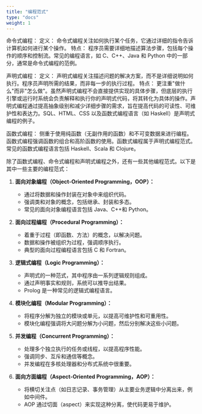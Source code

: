```yaml
---
title: "编程范式"
type: "docs"
weight: 1
---
```


命令式编程：
定义： 命令式编程关注如何执行某个任务，它通过详细的指令告诉计算机如何进行某个操作。
特点： 程序员需要详细地描述算法步骤，包括每个操作的顺序和控制流。常见的编程语言，如 C、C++、Java 和 Python 中的一部分，通常是命令式编程的范例。

声明式编程：
定义： 声明式编程关注描述问题的解决方案，而不是详细说明如何执行。程序员声明所需的结果，而非每一步的执行过程。
特点： 更注重"做什么"而非"怎么做"。虽然声明式编程不会直接提供实现的具体步骤，但底层的执行引擎或运行时系统会负责解释和执行你的声明式代码，将其转化为具体的操作。声明式编程通过提高抽象级别和减少详细步骤的需求，旨在提高代码的可读性、可维护性和表达力。SQL、HTML、CSS 以及函数式编程语言（如 Haskell）是声明式编程的例子。

函数式编程： 侧重于使用纯函数（无副作用的函数）和不可变数据来进行编程。函数式编程强调函数的组合和高阶函数的使用。函数式编程属于声明式编程范式。常见的函数式编程语言包括 Haskell、Scala 和 Clojure。

除了函数式编程、命令式编程和声明式编程之外，还有一些其他编程范式。以下是其中一些主要的编程范式：

1. **面向对象编程（Object-Oriented Programming，OOP）：**

   - 通过将数据和操作封装在对象中来组织代码。
   - 强调类和对象的概念，包括继承、封装和多态。
   - 常见的面向对象编程语言包括 Java、C++和 Python。

2. **面向过程编程（Procedural Programming）：**

   - 着重于过程（即函数、方法）的概念，以解决问题。
   - 数据和操作被组织为过程，强调顺序执行。
   - 典型的面向过程编程语言包括 C 和 Fortran。

3. **逻辑式编程（Logic Programming）：**

   - 声明式的一种范式，其中程序由一系列逻辑规则组成。
   - 通过声明事实和规则，系统可以推导出结果。
   - Prolog 是一种常见的逻辑式编程语言。

4. **模块化编程（Modular Programming）：**

   - 将程序分解为独立的模块或单元，以提高可维护性和可重用性。
   - 模块化编程强调将大问题分解为小问题，然后分别解决这些小问题。

5. **并发编程（Concurrent Programming）：**

   - 处理多个独立执行的任务或线程，以提高程序性能。
   - 强调同步、互斥和通信等概念。
   - 并发编程在多核处理器和分布式系统中很重要。

6. **面向方面编程（Aspect-Oriented Programming，AOP）：**
   - 将横切关注点（如日志记录、事务管理）从主要业务逻辑中分离出来，例如中间件。
   - AOP 通过切面（aspect）来实现这种分离，使代码更易于维护。
